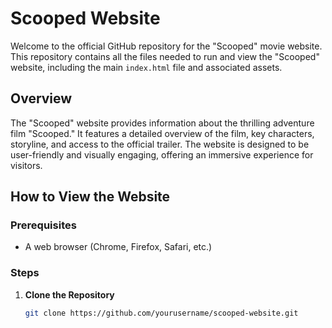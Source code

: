 # Scooped Website

Welcome to the official GitHub repository for the "Scooped" movie website. This repository contains all the files needed to run and view the "Scooped" website, including the main `index.html` file and associated assets.

## Overview

The "Scooped" website provides information about the thrilling adventure film "Scooped." It features a detailed overview of the film, key characters, storyline, and access to the official trailer. The website is designed to be user-friendly and visually engaging, offering an immersive experience for visitors.

## How to View the Website

### Prerequisites

- A web browser (Chrome, Firefox, Safari, etc.)

### Steps

1. **Clone the Repository**
   ```bash
   git clone https://github.com/yourusername/scooped-website.git
